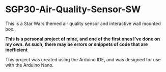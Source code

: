 # SGP30-Air-Quality-Sensor-SW
This is a Star Wars themed air quality sensor and interactive wall mounted box.

**This is a personal project of mine, and one of the first ones I've done on my own. As such, there may be errors or snippets of code that are inefficient**

This project was created using the Arduino IDE, and was designed for use with the Arduino Nano.
